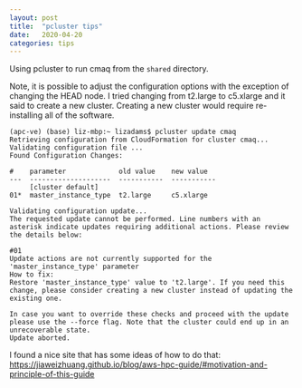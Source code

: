```yaml
---
layout: post
title:  "pcluster tips"
date:   2020-04-20
categories: tips
---
```

Using pcluster to run cmaq from the `shared` directory.

Note, it is possible to adjust the configuration options with the exception of changing the HEAD node. I tried changing from t2.large to c5.xlarge and it said to create a new cluster.
Creating a new cluster would require re-installing all of the software.

```
(apc-ve) (base) liz-mbp:~ lizadams$ pcluster update cmaq
Retrieving configuration from CloudFormation for cluster cmaq...
Validating configuration file ...
Found Configuration Changes:

#    parameter             old value    new value
---  --------------------  -----------  -----------
     [cluster default]
01*  master_instance_type  t2.large     c5.xlarge

Validating configuration update...
The requested update cannot be performed. Line numbers with an asterisk indicate updates requiring additional actions. Please review the details below:

#01
Update actions are not currently supported for the 'master_instance_type' parameter
How to fix:
Restore 'master_instance_type' value to 't2.large'. If you need this change, please consider creating a new cluster instead of updating the existing one.

In case you want to override these checks and proceed with the update please use the --force flag. Note that the cluster could end up in an unrecoverable state.
Update aborted.
```

I found a nice site that has some ideas of how to do that: https://jiaweizhuang.github.io/blog/aws-hpc-guide/#motivation-and-principle-of-this-guide
